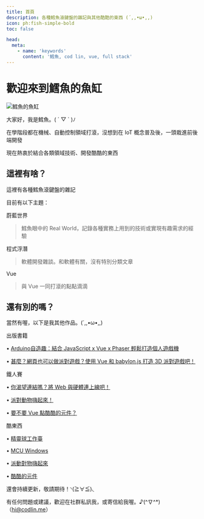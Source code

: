 ```yaml
---
title: 首頁
description: 各種鱈魚滾鍵盤的雜記與其他酷酷的東西 (´,,•ω•,,)
icon: ph:fish-simple-bold
toc: false

head:
  meta:
    - name: 'keywords'
      content: '鱈魚, cod lin, vue, full stack'
---
```


# 歡迎來到鱈魚的魚缸

![鱈魚的魚缸](/cover.webp)

大家好，我是鱈魚。( ´ ▽ ` )ﾉ

在學階段都在機械、自動控制領域打滾，沒想到在 IoT 概念普及後，一頭栽進前後端開發

現在熱衷於結合各類領域技術、開發酷酷的東西

## 這裡有啥？

這裡有各種鱈魚滾鍵盤的雜記

目前有以下主題：

<span role="heading" aria-level="3" class="text-2xl font-medium">
  <icon name="ph:globe-hemisphere-west-fill"></icon>
  蔚藍世界
</span>

> 鱈魚眼中的 Real World，記錄各種實務上用到的技術或實現有趣需求的經驗

<span role="heading" aria-level="3" class="text-2xl font-medium ">
  <icon name="icon-park-solid:diving-suit"></icon>
  程式浮潛
</span>

> 軟體開發雜談。和軟體有關，沒有特別分類文章

<span role="heading" aria-level="3" class="text-2xl font-medium ">
  <icon name="file-icons:vue"></icon>
  Vue
</span>

> 與 Vue 一同打滾的點點滴滴

## 還有別的嗎？

當然有喔，以下是我其他作品。(´,,•ω•,,)

<span role="heading" aria-level="3" class="text-2xl font-medium ">
  <icon name="fluent-emoji-high-contrast:writing-hand"></icon>
  出版書籍
</span>

• [Arduino自造趣：結合 JavaScript x Vue x Phaser 輕鬆打造個人遊戲機](https://www.books.com.tw/products/0010942459?sloc=main)

• [甚麼？網頁也可以做派對遊戲？使用 Vue 和 babylon.js 打造 3D 派對遊戲吧！](https://www.books.com.tw/products/0010972621?sloc=main)

<span role="heading" aria-level="3" class="text-2xl font-medium ">
  <icon name="bi:fire"></icon>
  鐵人賽
</span>

• [你渴望連結嗎？將 Web 與硬體連上線吧！](https://ithelp.ithome.com.tw/users/20140213/ironman/4765)

• [派對動物嗨起來！](https://ithelp.ithome.com.tw/users/20140213/ironman/5661)

• [要不要 Vue 點酷酷的元件？](https://ithelp.ithome.com.tw/users/20140213/ironman/7201)

<span role="heading" aria-level="3" class="text-2xl font-medium ">
  <icon name="noto-v1:sunglasses"></icon>
  酷東西
</span>

• [精靈球工作臺](https://side_project.gitlab.io/pokeball-workshop/)

• [MCU Windows](https://codfish-210716.notion.site/MCU-Windows-2f896774ea2f4742af974c753f947bd4#4fcf87c34f544b71bce9a76d96adb39a)

• [派動對物嗨起來](https://www.youtube.com/watch?v=PPWyUhT6gRk)

• [酷酷的元件](https://chillcomponent.codlin.me/)

還會持續更新，敬請期待！◝(≧∀≦)◟

有任何問題或建議，歡迎在社群私訊我，或寄信給我喔。♪(^∇^*) （<hi@codlin.me>）
